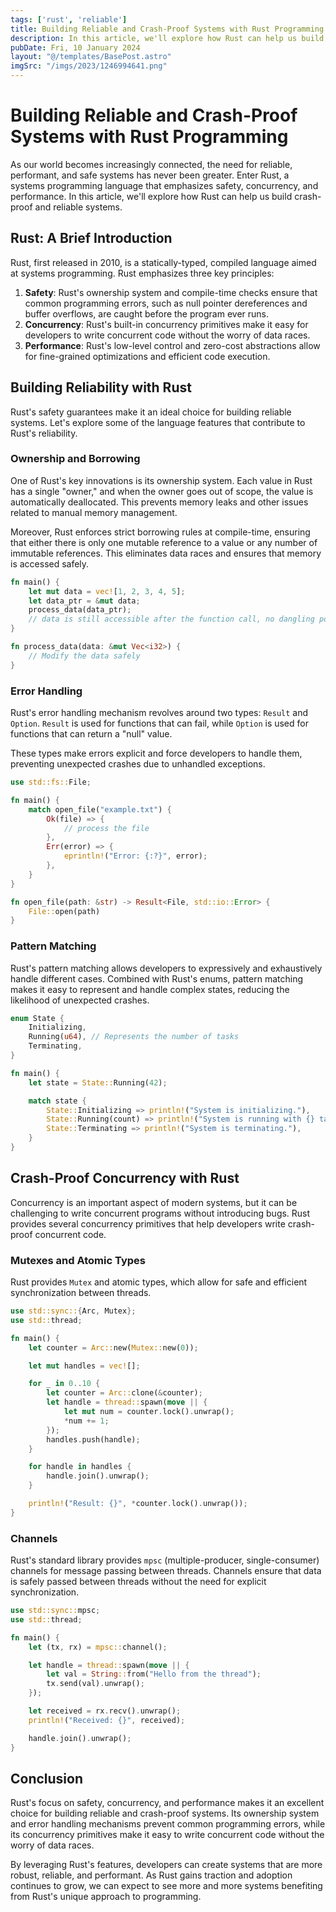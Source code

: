 ```yaml
---
tags: ['rust', 'reliable']
title: Building Reliable and Crash-Proof Systems with Rust Programming
description: In this article, we'll explore how Rust can help us build crash-proof and reliable systems.
pubDate: Fri, 10 January 2024
layout: "@/templates/BasePost.astro"
imgSrc: "/imgs/2023/1246994641.png"
---
```



# Building Reliable and Crash-Proof Systems with Rust Programming

As our world becomes increasingly connected, the need for reliable, performant, and safe systems has never been greater. Enter Rust, a systems programming language that emphasizes safety, concurrency, and performance. In this article, we'll explore how Rust can help us build crash-proof and reliable systems.

## Rust: A Brief Introduction

Rust, first released in 2010, is a statically-typed, compiled language aimed at systems programming. Rust emphasizes three key principles:

1. **Safety**: Rust's ownership system and compile-time checks ensure that common programming errors, such as null pointer dereferences and buffer overflows, are caught before the program ever runs.
2. **Concurrency**: Rust's built-in concurrency primitives make it easy for developers to write concurrent code without the worry of data races.
3. **Performance**: Rust's low-level control and zero-cost abstractions allow for fine-grained optimizations and efficient code execution.

## Building Reliability with Rust

Rust's safety guarantees make it an ideal choice for building reliable systems. Let's explore some of the language features that contribute to Rust's reliability.

### Ownership and Borrowing

One of Rust's key innovations is its ownership system. Each value in Rust has a single "owner," and when the owner goes out of scope, the value is automatically deallocated. This prevents memory leaks and other issues related to manual memory management.

Moreover, Rust enforces strict borrowing rules at compile-time, ensuring that either there is only one mutable reference to a value or any number of immutable references. This eliminates data races and ensures that memory is accessed safely.

```rust
fn main() {
    let mut data = vec![1, 2, 3, 4, 5];
    let data_ptr = &mut data;
    process_data(data_ptr);
    // data is still accessible after the function call, no dangling pointers
}

fn process_data(data: &mut Vec<i32>) {
    // Modify the data safely
}
```

### Error Handling

Rust's error handling mechanism revolves around two types: `Result` and `Option`. `Result` is used for functions that can fail, while `Option` is used for functions that can return a "null" value.

These types make errors explicit and force developers to handle them, preventing unexpected crashes due to unhandled exceptions.

```rust
use std::fs::File;

fn main() {
    match open_file("example.txt") {
        Ok(file) => {
            // process the file
        },
        Err(error) => {
            eprintln!("Error: {:?}", error);
        },
    }
}

fn open_file(path: &str) -> Result<File, std::io::Error> {
    File::open(path)
}
```

### Pattern Matching

Rust's pattern matching allows developers to expressively and exhaustively handle different cases. Combined with Rust's enums, pattern matching makes it easy to represent and handle complex states, reducing the likelihood of unexpected crashes.

```rust
enum State {
    Initializing,
    Running(u64), // Represents the number of tasks
    Terminating,
}

fn main() {
    let state = State::Running(42);

    match state {
        State::Initializing => println!("System is initializing."),
        State::Running(count) => println!("System is running with {} tasks.", count),
        State::Terminating => println!("System is terminating."),
    }
}
```

## Crash-Proof Concurrency with Rust

Concurrency is an important aspect of modern systems, but it can be challenging to write concurrent programs without introducing bugs. Rust provides several concurrency primitives that help developers write crash-proof concurrent code.

### Mutexes and Atomic Types

Rust provides `Mutex` and atomic types, which allow for safe and efficient synchronization between threads.

```rust
use std::sync::{Arc, Mutex};
use std::thread;

fn main() {
    let counter = Arc::new(Mutex::new(0));

    let mut handles = vec![];

    for _ in 0..10 {
        let counter = Arc::clone(&counter);
        let handle = thread::spawn(move || {
            let mut num = counter.lock().unwrap();
            *num += 1;
        });
        handles.push(handle);
    }

    for handle in handles {
        handle.join().unwrap();
    }

    println!("Result: {}", *counter.lock().unwrap());
}
```

### Channels

Rust's standard library provides `mpsc` (multiple-producer, single-consumer) channels for message passing between threads. Channels ensure that data is safely passed between threads without the need for explicit synchronization.

```rust
use std::sync::mpsc;
use std::thread;

fn main() {
    let (tx, rx) = mpsc::channel();

    let handle = thread::spawn(move || {
        let val = String::from("Hello from the thread");
        tx.send(val).unwrap();
    });

    let received = rx.recv().unwrap();
    println!("Received: {}", received);

    handle.join().unwrap();
}
```

## Conclusion

Rust's focus on safety, concurrency, and performance makes it an excellent choice for building reliable and crash-proof systems. Its ownership system and error handling mechanisms prevent common programming errors, while its concurrency primitives make it easy to write concurrent code without the worry of data races.

By leveraging Rust's features, developers can create systems that are more robust, reliable, and performant. As Rust gains traction and adoption continues to grow, we can expect to see more and more systems benefiting from Rust's unique approach to programming.
